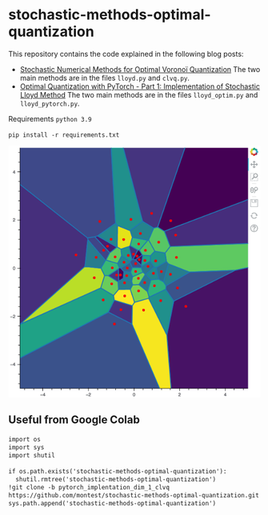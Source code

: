 stochastic-methods-optimal-quantization
======

This repository contains the code explained in the following blog posts:
- [Stochastic Numerical Methods for Optimal Voronoï Quantization](http://montest.github.io/2022/02/13/StochasticMethodsForOptimQuantif/) 
The two main methods are in the files ``lloyd.py`` and ``clvq.py``.
- [Optimal Quantization with PyTorch - Part 1: Implementation of Stochastic Lloyd Method](http://montest.github.io/2023/03/16/StochasticMethodsForOptimQuantifWithPyTorchPart1/) 
The two main methods are in the files ``lloyd_optim.py`` and ``lloyd_pytorch.py``.


Requirements `python 3.9`

``pip install -r requirements.txt``

![><](my_gif.gif)


Useful from Google Colab
-------------

```
import os
import sys
import shutil

if os.path.exists('stochastic-methods-optimal-quantization'):
  shutil.rmtree('stochastic-methods-optimal-quantization')
!git clone -b pytorch_implentation_dim_1_clvq https://github.com/montest/stochastic-methods-optimal-quantization.git
sys.path.append('stochastic-methods-optimal-quantization')
```